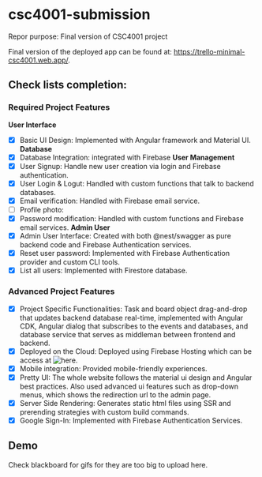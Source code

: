 # csc4001-submission

Repor purpose: Final version of CSC4001 project

Final version of the deployed app can be found at: https://trello-minimal-csc4001.web.app/.  

## Check lists completion:

### Required Project Features
**User Interface**
- [x] Basic UI Design: Implemented with Angular framework and Material UI. 
**Database**
- [x] Database Integration: integrated with Firebase
**User Management**
- [x] User Signup: Handle new user creation via login and Firebase authentication. 
- [x] User Login & Logut: Handled with custom functions that talk to backend databases. 
- [x] Email verification: Handled with Firebase email service. 
- [ ] Profile photo: 
- [x] Password modification: Handled with custom functions and Firebase email services. 
**Admin User**
- [x] Admin User Interface: Created with both @nest/swagger as pure backend code and Firebase Authentication services. 
- [x] Reset user password: Implemented with Firebase Authentication provider and custom CLI tools. 
- [x] List all users: Implemented with Firestore database. 
### Advanced Project Features
- [x] Project Specific Functionalities: Task and board object drag-and-drop that updates backend database real-time, implemented with Angular CDK, Angular dialog that subscribes to the events and databases, and database service that serves as middleman between frontend and backend. 
- [x] Deployed on the Cloud: Deployed using Firebase Hosting which can be access at ![here](https://trello-minimal-csc4001.web.app/).
- [x] Mobile integration: Provided mobile-friendly experiences. 
- [x] Pretty UI: The whole website follows the material ui design and Angular best practices. Also used advanced ui features such as drop-down menus, which shows the redirection url to the admin page. 
- [x] Server Side Rendering: Generates static html files using SSR and prerending strategies with custom build commands. 
- [x] Google Sign-In: Implemented with Firebase Authentication Services. 

## Demo
Check blackboard for gifs for they are too big to upload here. 
